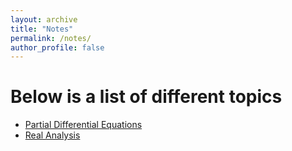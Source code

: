 ```yaml
---
layout: archive
title: "Notes"
permalink: /notes/
author_profile: false
---
```





Below is a list of different topics
===

- [Partial Differential Equations](https://Nasser-Mohammed/_pages/_notes/pdes/)
- [Real Analysis](https://Nasser-Mohammed/_pages/_notes/real_analysis/)



